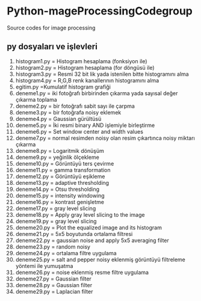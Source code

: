 # Python-mageProcessingCodegroup
Source codes for image processing 


py dosyaları ve işlevleri
-------------------------------------
1) histogram1.py = Histogram hesaplama (fonksiyon ile)
2) histogram2.py = Histogram hesaplama (for döngüsü ile)
3) histogram3.py = Resmi 32 bit lik yada istenilen bitte histogramını alma
4) histogram4.py = R,G,B renk kanallerının histogramını alma
5) egitim.py =Kumulatif histogram grafiği
6) deneme1.py = iki fotoğrafı birbirinden çıkarma yada sayısal değer çıkarma toplama
7) deneme2.py = bir fotoğrafı sabit sayı ile çarpma
8) deneme3.py = bir fotoğrafa noisy eklemek
9) deneme4.py = Gaussian gürültüsü
10) deneme5.py = İki resmi binary AND işlemiyle birleştirme
11) deneme6.py =  Set window center and width values
12) deneme7.py = normal resimden noisy olan resim çıkartınca noisy miktarı çıkarma
13) deneme8.py = Logaritmik dönüşüm
14) deneme9.py = yeğinlik ölçekleme
15) deneme10.py = Görüntüyü ters çevirme
16) deneme11.py = gamma transformation
17) deneme12.py = Görüntüyü eşikleme
18) deneme13.py = adaptive thresholding
19) deneme14.py = Otsu thresholding
20) deneme15.py = intensity windowing
21) deneme16.py = kontrast genişletme
22) deneme17.py =  gray level slicing
23) deneme18.py = Apply gray level slicing to the image
24) deneme19.py = gray level slicing
25) deneme20.py = Plot the equalized image and its histogram
26) deneme21.py = 5x5 boyutunda ortalama filtresi
27) deneme22.py = gaussian noise and apply 5x5 averaging filter
28) deneme23.py = random noisy
29) deneme24.py = ortalama filtre uygulama
30) deneme25.py = salt and pepper noisy eklenmiş görüntüyü filtreleme yöntemi ile yumuşatma
31) deneme26.py =  noise eklenmiş resme filtre uygulama
32) deneme27.py = Gaussian filter
33) deneme28.py = Gaussian filter
34) deneme29.py = Laplacian filter
